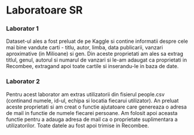 # Laboratoare SR

### Laborator 1
Dataset-ul ales a fost preluat de pe Kaggle si contine informatii despre cele mai bine vandute carti - titlu, autor, limba, data publicarii, vanzari aproximative (in Milioane) si gen. Din aceste proprietati am ales sa extrag titlul, genul, autorul si numarul de vanzari si le-am adaugat ca proprietati in Recombee, extragand apoi toate cartile si inserandu-le in baza de date. 

### Laborator 2
Pentru acest laborator am extras utilizatorii din fisierul people.csv (continand numele, id-ul, echipa si locatia fiecarui utilizator). An preluat aceste proprietati si am creat o functie ajutatoare care genereaza o adresa de mail in functie de numele fiecarei persoane. Am folosit apoi aceasta functie pentru a adauga adresa de mail ca o proprietate suplimentara a utilizatorilor. Toate datele au fost apoi trimise in Recombee.